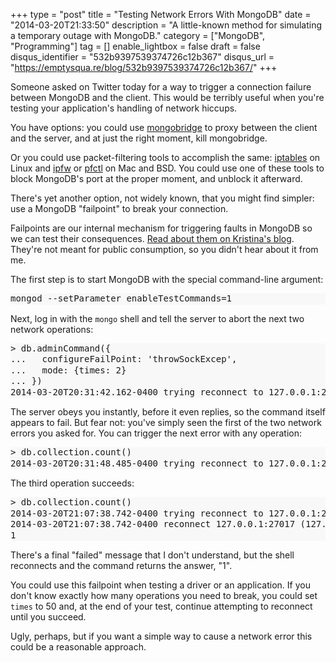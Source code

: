 +++
type = "post"
title = "Testing Network Errors With MongoDB"
date = "2014-03-20T21:33:50"
description = "A little-known method for simulating a temporary outage with MongoDB."
category = ["MongoDB", "Programming"]
tag = []
enable_lightbox = false
draft = false
disqus_identifier = "532b9397539374726c12b367"
disqus_url = "https://emptysqua.re/blog/532b9397539374726c12b367/"
+++

<p>Someone asked on Twitter today for a way to trigger a connection failure between MongoDB and the client. This would be terribly useful when you're testing your application's handling of network hiccups.</p>
<p>You have options: you could use <a href="http://www.kchodorow.com/blog/2011/04/20/simulating-network-paritions-with-mongobridge/">mongobridge</a> to proxy between the client and the server, and at just the right moment, kill mongobridge.</p>
<p>Or you could use packet-filtering tools to accomplish the same: <a href="https://help.ubuntu.com/community/IptablesHowTo">iptables</a> on Linux and <a href="https://developer.apple.com/library/mac/documentation/Darwin/Reference/ManPages/man8/ipfw.8.html">ipfw</a> or <a href="https://developer.apple.com/library/mac/documentation/Darwin/Reference/ManPages/man8/pfctl.8.html">pfctl</a> on Mac and BSD. You could use one of these tools to block MongoDB's port at the proper moment, and unblock it afterward.</p>
<p>There's yet another option, not widely known, that you might find simpler: use a MongoDB "failpoint" to break your connection.</p>
<p>Failpoints are our internal mechanism for triggering faults in MongoDB so we can test their consequences. <a href="http://www.kchodorow.com/blog/2011/04/20/simulating-network-paritions-with-mongobridge/">Read about them on Kristina's blog</a>. They're not meant for public consumption, so you didn't hear about it from me.</p>
<p>The first step is to start MongoDB with the special command-line argument:</p>
<div class="codehilite" style="background: #f8f8f8"><pre style="line-height: 125%">mongod --setParameter enableTestCommands=1
</pre></div>


<p>Next, log in with the <code>mongo</code> shell and tell the server to abort the next two network operations:</p>
<div class="codehilite" style="background: #f8f8f8"><pre style="line-height: 125%">&gt; db.adminCommand({
...   configureFailPoint: &#39;throwSockExcep&#39;,
...   mode: {times: 2}
... })
2014-03-20T20:31:42.162-0400 trying reconnect to 127.0.0.1:27017 (127.0.0.1) failed
</pre></div>


<p>The server obeys you instantly, before it even replies, so the command itself appears to fail. But fear not: you've simply seen the first of the two network errors you asked for. You can trigger the next error with any operation:</p>
<div class="codehilite" style="background: #f8f8f8"><pre style="line-height: 125%">&gt; db.collection.count()
2014-03-20T20:31:48.485-0400 trying reconnect to 127.0.0.1:27017 (127.0.0.1) failed
</pre></div>


<p>The third operation succeeds:</p>
<div class="codehilite" style="background: #f8f8f8"><pre style="line-height: 125%">&gt; db.collection.count()
2014-03-20T21:07:38.742-0400 trying reconnect to 127.0.0.1:27017 (127.0.0.1) failed
2014-03-20T21:07:38.742-0400 reconnect 127.0.0.1:27017 (127.0.0.1) ok
1
</pre></div>


<p>There's a final "failed" message that I don't understand, but the shell reconnects and the command returns the answer, "1".</p>
<p>You could use this failpoint when testing a driver or an application. If you don't know exactly how many operations you need to break, you could set <code>times</code> to 50 and, at the end of your test, continue attempting to reconnect until you succeed.</p>
<p>Ugly, perhaps, but if you want a simple way to cause a network error this could be a reasonable approach.</p>
